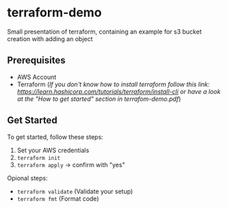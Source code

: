 # terraform-demo
Small presentation of terraform, containing an example for s3 bucket creation with adding an object

## Prerequisites
- AWS Account
- Terraform (_If you don't know how to install terraform follow this link: https://learn.hashicorp.com/tutorials/terraform/install-cli or
have a look at the "How to get started" section in terrafom-demo.pdf_)

## Get Started
To get started, follow these steps:

1. Set your AWS credentials
2. `terraform init`
3. `terraform apply` -> confirm with "yes" 

Opional steps:
- `terraform validate` (Validate your setup)
- `terraform fmt` (Format code)